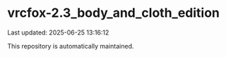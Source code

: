 # vrcfox-2.3_body_and_cloth_edition

Last updated: 2025-06-25 13:16:12

This repository is automatically maintained.
